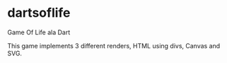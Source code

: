 dartsoflife
===========

Game Of Life ala Dart

This game implements 3 different renders, HTML using divs, Canvas and SVG.